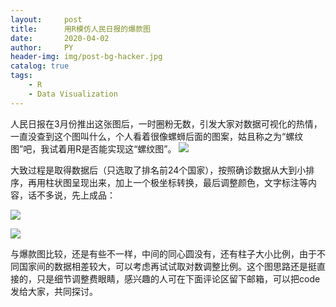 ```yaml
---
layout:     post
title:      用R模仿人民日报的爆款图
date:       2020-04-02
author:     PY
header-img: img/post-bg-hacker.jpg
catalog: true
tags:
    - R
    - Data Visualization
---
```


人民日报在3月份推出这张图后，一时圈粉无数，引发大家对数据可视化的热情，一直没查到这个图叫什么，个人看着很像螺蛳后面的图案，姑且称之为“螺纹图”吧，我试着用R是否能实现这“螺纹图”。
![](https://i.loli.net/2020/04/03/3GCpMxjSqnk5isZ.jpg)

大致过程是取得数据后（只选取了排名前24个国家），按照确诊数据从大到小排序，再用柱状图呈现出来，加上一个极坐标转换，最后调整颜色，文字标注等内容，话不多说，先上成品：

![](https://i.loli.net/2020/04/03/AaFDYEPgoxG1J3y.jpg)

![](https://i.loli.net/2020/04/03/iH2jVhUK9Q5Do8d.jpg)

与爆款图比较，还是有些不一样，中间的同心圆没有，还有柱子大小比例，由于不同国家间的数据相差较大，可以考虑再试试取对数调整比例。这个图思路还是挺直接的，只是细节调整费眼睛，感兴趣的人可在下面评论区留下邮箱，可以把code发给大家，共同探讨。
